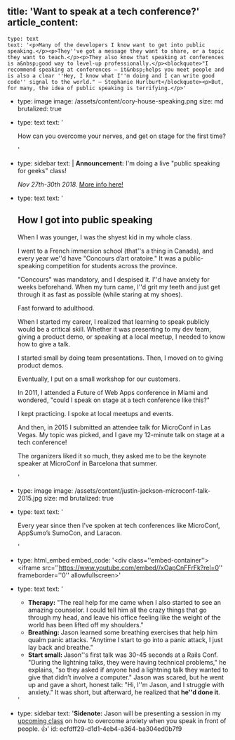 title: 'Want to speak at a tech conference?'
article_content:
  -
    type: text
    text: '<p>Many of the developers I know want to get into public speaking.</p><p>They''ve got a message they want to share, or a topic they want to teach.</p><p>They also know that speaking at conferences is a&nbsp;good way to level-up professionally.</p><blockquote>"I recommend speaking at conferences – it&nbsp;helps you meet people and is also a clear ''Hey, I know what I''m doing and I can write good code'' signal to the world." – Stephanie Hurlburt</blockquote><p>But, for many, the idea of public speaking is terrifying.</p>'
  -
    type: image
    image: /assets/content/cory-house-speaking.png
    size: md
    brutalized: true
  -
    type: text
    text: '<p>How can you overcome your nerves, and get on stage for the first time?</p>'
  -
    type: sidebar
    text: |
      **Announcement:** I'm doing a live "public speaking for geeks" class!
      
      <em>Nov 27th-30th 2018.</em> [More info here!](https://justinjackson.podia.com/speak)
  -
    type: text
    text: '<h2>How I got into public speaking</h2><p>When I was younger, I was the shyest kid in my whole class.</p><p>I went to a French immersion school (that''s a thing in Canada), and every year we''d have "Concours <g class="gr_ gr_36 gr-alert gr_spell gr_inline_cards gr_run_anim ContextualSpelling" id="36" data-gr-id="36">d’art</g> <g class="gr_ gr_37 gr-alert gr_spell gr_inline_cards gr_run_anim ContextualSpelling" id="37" data-gr-id="37">oratoire</g>." It was a public-speaking competition for students across the province.&nbsp;</p><p>"Concours" was mandatory, and I despised it. I''d have anxiety for weeks beforehand. When my turn came, I''d grit my teeth and just get through it as fast as possible (while staring at my shoes).</p><p>Fast forward to adulthood.</p><p>When I started my career, I realized that learning to speak publicly would be a critical skill. Whether it was presenting to my dev team, giving a product demo, or speaking at a local meetup, I needed to know how to give a talk.</p><p>I started small by doing team presentations. Then, I moved on to giving product demos.</p><p>Eventually, I put on a small workshop for our customers.</p><p>In 2011, I attended a Future of Web Apps conference in Miami and wondered, "could I speak on stage at a tech conference like this?"</p><p>I kept practicing. I spoke at local meetups and events.</p><p>And then, in 2015 I submitted an attendee talk for MicroConf in Las Vegas. My topic was picked, and I gave my 12-minute talk on stage at a tech conference!</p><p>The organizers liked it so much, they asked me to be the keynote speaker at MicroConf in Barcelona that summer.</p>'
  -
    type: image
    image: /assets/content/justin-jackson-microconf-talk-2015.jpg
    size: md
    brutalized: true
  -
    type: text
    text: '<p>Every year since then I’ve spoken at tech conferences like MicroConf, AppSumo’s SumoCon, and Laracon.</p>'
  -
    type: html_embed
    embed_code: '<style>.embed-container { position: relative; padding-bottom: 56.25%; height: 0; overflow: hidden; max-width: 100%; } .embed-container iframe, .embed-container object, .embed-container embed { position: absolute; top: 0; left: 0; width: 100%; height: 100%; }</style><div class=''embed-container''><iframe src=''https://www.youtube.com/embed//xOapCnFFrFk?rel=0'' frameborder=''0'' allowfullscreen></iframe></div>'
  -
    type: text
    text: '<ul><li><b>Therapy:</b> "The real help for me came when I also started to see an amazing counselor.&nbsp;I could tell him all the crazy things that go through my head, and leave his office feeling like the weight of the world has been lifted off my shoulders."<br></li><li><b>Breathing: </b>Jason learned some breathing exercises that help him qualm panic attacks. "Anytime I start to go into a panic attack, I just lay back and breathe."</li><li><b>Start small: </b>Jason''s first talk was 30-45 seconds at a Rails Conf. "During the lightning talks, they were having technical problems," he explains, "so&nbsp;they asked if anyone had a lightning talk they wanted to give that didn’t involve a computer." Jason was scared, but he went up and gave a short, honest talk: "Hi, I''m Jason, and I struggle with anxiety." It was short, but afterward, he realized that <b>he''d done it</b>.</li></ul>'
  -
    type: sidebar
    text: '**Sidenote:** Jason will be presenting a session in my [upcoming class](https://justinjackson.podia.com/speak) on how to overcome anxiety when you speak in front of people. 👍'
id: ecfdff29-d1d1-4eb4-a364-ba304ed0b7f9

